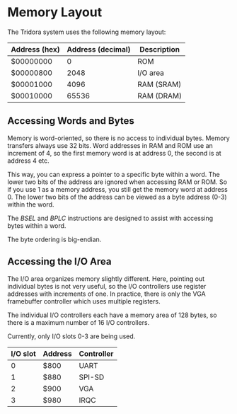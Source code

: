 # Memory Layout

The Tridora system uses the following memory layout:

|Address (hex) |Address (decimal)|Description|
|-------|-----------|------------------------|
|$00000000| 0 | ROM     |
|$00000800| 2048 | I/O area|
|$00001000| 4096 | RAM (SRAM)|
|$00010000| 65536 | RAM (DRAM)|

## Accessing Words and Bytes
Memory is word-oriented, so there is no access to individual bytes. Memory transfers always use 32 bits.
Word addresses in RAM and ROM use an increment of 4, so the first memory word is at address 0, the second is at address 4 etc.

This way, you can express a pointer to a specific byte within a word.
The lower two bits of the address are ignored when accessing RAM or ROM. So if you use 1 as a memory address, you still get the memory word at address 0.
The lower two bits of the address can be viewed as a byte address (0-3) within the word.

The _BSEL_ and _BPLC_ instructions are designed to assist with accessing bytes within a word.

The byte ordering is big-endian.

## Accessing the I/O Area
The I/O area organizes memory slightly different. Here, pointing out individual bytes is not very useful, so the I/O controllers use register addresses with increments of one. In practice, there is only the VGA framebuffer controller which uses multiple registers.

The individual I/O controllers each have a memory area of 128 bytes, so there is a maximum number of 16 I/O controllers.

Currently, only I/O slots 0-3 are being used.

|I/O slot| Address | Controller |
|--------|---------|------------|
| 0      | $800    | UART       |
| 1      | $880    | SPI-SD     |
| 2      | $900    | VGA        |
| 3      | $980    | IRQC       |
